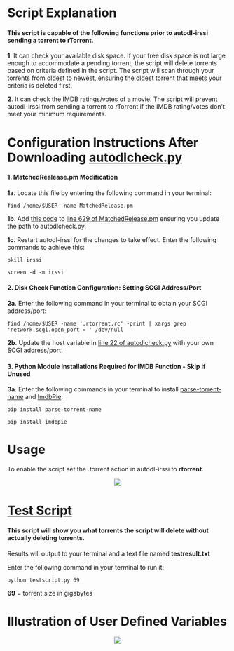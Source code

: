 # Script Explanation

#### This script is capable of the following functions prior to autodl-irssi sending a torrent to rTorrent.

**1**. It can check your available disk space. If your free disk space is not large enough to accommodate a pending torrent, the script will delete torrents based on criteria defined in the script. The script will scan through your torrents from oldest to newest, ensuring the oldest torrent that meets your criteria is deleted first.

**2**. It can check the IMDB ratings/votes of a movie. The script will prevent autodl-irssi from sending a torrent to rTorrent if the IMDB rating/votes don't meet your minimum requirements.


# Configuration Instructions After Downloading [autodlcheck.py](https://github.com/GangaBanga/AUTODL-IRSSI-IMDB-DISK-CHECK/blob/master/autodlcheck.py)

####  1. MatchedRealease.pm Modification

**1a**. Locate this file by entering the following command in your terminal:

`find /home/$USER -name MatchedRelease.pm`

**1b**. Add [this code](https://github.com/GangaBanga/AUTODL-IRSSI-IMDB-DISK-CHECK/blob/master/MatchedRelease.pm) to [line 629 of MatchedRelease.pm](https://github.com/autodl-community/autodl-irssi/blob/35957c4258a28d467974c93155a0a1e9a2b599a4/AutodlIrssi/MatchedRelease.pm#L629) ensuring you update the path to autodlcheck.py.

**1c**. Restart autodl-irssi for the changes to take effect. Enter the following commands to achieve this:

`pkill irssi`

`screen -d -m irssi`

#### 2. Disk Check Function Configuration: Setting SCGI Address/Port

**2a**. Enter the following command in your terminal to obtain your SCGI address/port:

`find /home/$USER -name '.rtorrent.rc' -print | xargs grep 'network.scgi.open_port = ' /dev/null`

**2b**. Update the host variable in [line 22 of autodlcheck.py](https://github.com/GangaBanga/AUTODL-IRSSI-IMDB-DISK-CHECK/blob/master/autodlcheck.py#L22) with your own SCGI address/port.

#### 3. Python Module Installations Required for IMDB Function - Skip if Unused

**3a**. Enter the following commands in your terminal to install [parse-torrent-name](https://github.com/divijbindlish/parse-torrent-name) and [ImdbPie](https://github.com/richardARPANET/imdb-pie):

`pip install parse-torrent-name`

`pip install imdbpie`

# Usage

To enable the script set the .torrent action in autodl-irssi to **rtorrent**.

<p align="center">
  <img src="https://cdn.pbrd.co/images/HoXZLSN.png">
</p>

# [Test Script](https://github.com/GangaBanga/AUTODL-IRSSI-IMDB-DISK-CHECK/blob/master/testscript.py)

#### This script will show you what torrents the script will delete without actually deleting torrents.

Results will output to your terminal and a text file named **testresult.txt**

Enter the following command in your terminal to run it:

`python testscript.py 69`

**69** = torrent size in gigabytes

# Illustration of User Defined Variables 

<p align="center">
  <img src="https://cdn.pbrd.co/images/HyaYHmt.png">
</p>

